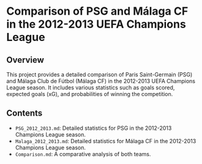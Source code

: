# Comparison of PSG and Málaga CF in the 2012-2013 UEFA Champions League

## Overview
This project provides a detailed comparison of Paris Saint-Germain (PSG) and Málaga Club de Fútbol (Málaga CF) in the 2012-2013 UEFA Champions League season. It includes various statistics such as goals scored, expected goals (xG), and probabilities of winning the competition.

## Contents
- `PSG_2012_2013.md`: Detailed statistics for PSG in the 2012-2013 Champions League season.
- `Malaga_2012_2013.md`: Detailed statistics for Málaga CF in the 2012-2013 Champions League season.
- `Comparison.md`: A comparative analysis of both teams.
